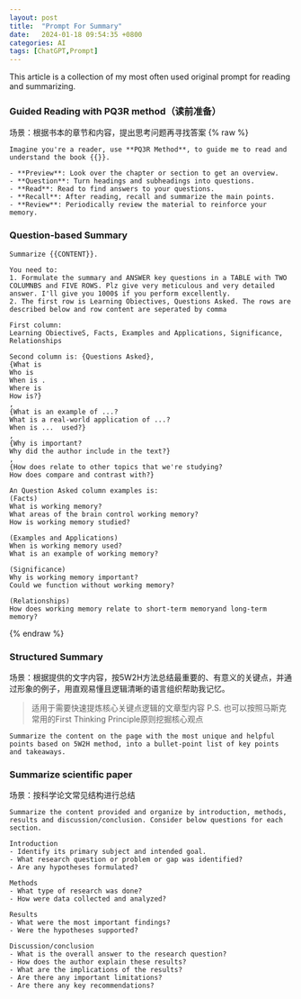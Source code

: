 ```yaml
---
layout: post
title:  "Prompt For Summary"
date:   2024-01-18 09:54:35 +0800
categories: AI
tags: [ChatGPT,Prompt]
---
```


This article is a collection of my most often used original prompt for reading and summarizing.


### Guided Reading with PQ3R method（读前准备）
场景：根据书本的章节和内容，提出思考问题再寻找答案 <!--more-->
{% raw %}
```
Imagine you're a reader, use **PQ3R Method**, to guide me to read and understand the book {{}}.

- **Preview**: Look over the chapter or section to get an overview.
- **Question**: Turn headings and subheadings into questions.
- **Read**: Read to find answers to your questions.
- **Recall**: After reading, recall and summarize the main points.
- **Review**: Periodically review the material to reinforce your memory.
```

### Question-based Summary
```
Summarize {{CONTENT}}.

You need to:
1. Formulate the summary and ANSWER key questions in a TABLE with TWO COLUMNBS and FIVE ROWS. Plz give very meticulous and very detailed answer. I'll give you 1000$ if you perform excellently. 
2. The first row is Learning Obiectives, Questions Asked. The rows are described below and row content are seperated by comma

First column: 
Learning ObiectiveS, Facts, Examples and Applications, Significance, Relationships

Second column is: {Questions Asked}, 
{What is 
Who is 
When is .
Where is
How is?}
,
{What is an example of ...?
What is a real-world application of ...?
When is ...  used?}
,
{Why is important?
Why did the author include in the text?}
,
{How does relate to other topics that we're studying?
How does compare and contrast with?}

An Question Asked column examples is:
(Facts)
What is working memory?
What areas of the brain control working memory?
How is working memory studied?

(Examples and Applications)
When is working memory used?
What is an example of working memory?

(Significance)
Why is working memory important?
Could we function without working memory?

(Relationships)
How does working memory relate to short-term memoryand long-term memory?
```
{% endraw %}

### Structured Summary
场景：根据提供的文字内容，按5W2H方法总结最重要的、有意义的关键点，并通过形象的例子，用直观易懂且逻辑清晰的语言组织帮助我记忆。

>适用于需要快速提炼核心关键点逻辑的文章型内容
>P.S. 也可以按照马斯克常用的First Thinking Principle原则挖掘核心观点

```
Summarize the content on the page with the most unique and helpful points based on 5W2H method, into a bullet-point list of key points and takeaways.
```

### **Summarize scientific paper**
场景：按科学论文常见结构进行总结

```
Summarize the content provided and organize by introduction, methods, results and discussion/conclusion. Consider below questions for each section.

Introduction	
- Identify its primary subject and intended goal. 
- What research question or problem or gap was identified?
- Are any hypotheses formulated?

Methods	
- What type of research was done?
- How were data collected and analyzed?

Results	
- What were the most important findings?
- Were the hypotheses supported?

Discussion/conclusion	
- What is the overall answer to the research question?
- How does the author explain these results?
- What are the implications of the results?
- Are there any important limitations?
- Are there any key recommendations?
```
